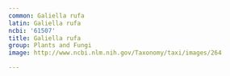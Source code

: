 ```yaml
---
common: Galiella rufa
latin: Galiella rufa
ncbi: '61507'
title: Galiella rufa
group: Plants and Fungi
image: http://www.ncbi.nlm.nih.gov/Taxonomy/taxi/images/264

---
```

